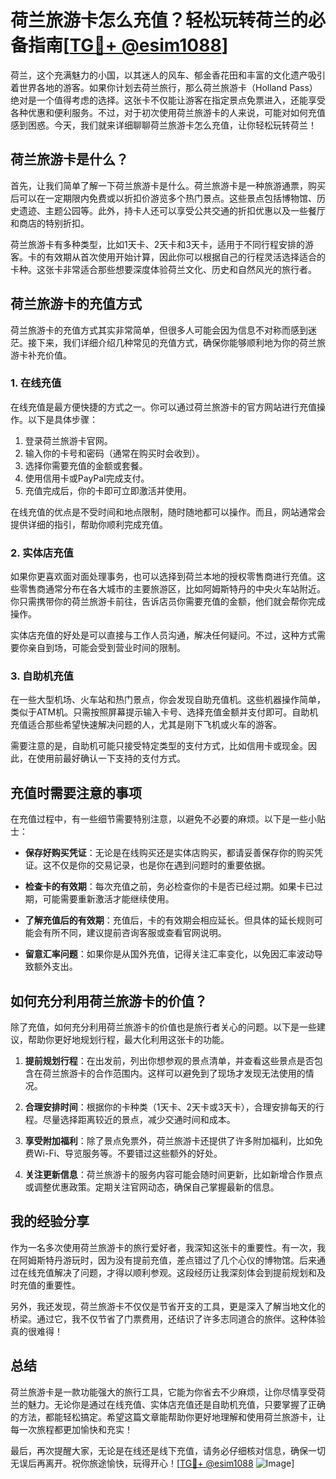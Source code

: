 # 荷兰旅游卡怎么充值？轻松玩转荷兰的必备指南[[TG💪+ @esim1088](https://t.me/s/esim1088)]

荷兰，这个充满魅力的小国，以其迷人的风车、郁金香花田和丰富的文化遗产吸引着世界各地的游客。如果你计划去荷兰旅行，那么荷兰旅游卡（Holland Pass）绝对是一个值得考虑的选择。这张卡不仅能让游客在指定景点免票进入，还能享受各种优惠和便利服务。不过，对于初次使用荷兰旅游卡的人来说，可能对如何充值感到困惑。今天，我们就来详细聊聊荷兰旅游卡怎么充值，让你轻松玩转荷兰！

## 荷兰旅游卡是什么？

首先，让我们简单了解一下荷兰旅游卡是什么。荷兰旅游卡是一种旅游通票，购买后可以在一定期限内免费或以折扣价游览多个热门景点。这些景点包括博物馆、历史遗迹、主题公园等。此外，持卡人还可以享受公共交通的折扣优惠以及一些餐厅和商店的特别折扣。

荷兰旅游卡有多种类型，比如1天卡、2天卡和3天卡，适用于不同行程安排的游客。卡的有效期从首次使用开始计算，因此你可以根据自己的行程灵活选择适合的卡种。这张卡非常适合那些想要深度体验荷兰文化、历史和自然风光的旅行者。

## 荷兰旅游卡的充值方式

荷兰旅游卡的充值方式其实非常简单，但很多人可能会因为信息不对称而感到迷茫。接下来，我们详细介绍几种常见的充值方式，确保你能够顺利地为你的荷兰旅游卡补充价值。

### 1. 在线充值

在线充值是最方便快捷的方式之一。你可以通过荷兰旅游卡的官方网站进行充值操作。以下是具体步骤：

1. 登录荷兰旅游卡官网。
2. 输入你的卡号和密码（通常在购买时会收到）。
3. 选择你需要充值的金额或套餐。
4. 使用信用卡或PayPal完成支付。
5. 充值完成后，你的卡即可立即激活并使用。

在线充值的优点是不受时间和地点限制，随时随地都可以操作。而且，网站通常会提供详细的指引，帮助你顺利完成充值。

### 2. 实体店充值

如果你更喜欢面对面处理事务，也可以选择到荷兰本地的授权零售商进行充值。这些零售商通常分布在各大城市的主要旅游区，比如阿姆斯特丹的中央火车站附近。你只需携带你的荷兰旅游卡前往，告诉店员你需要充值的金额，他们就会帮你完成操作。

实体店充值的好处是可以直接与工作人员沟通，解决任何疑问。不过，这种方式需要你亲自到场，可能会受到营业时间的限制。

### 3. 自助机充值

在一些大型机场、火车站和热门景点，你会发现自助充值机。这些机器操作简单，类似于ATM机。只需按照屏幕提示输入卡号、选择充值金额并支付即可。自助机充值适合那些希望快速解决问题的人，尤其是刚下飞机或火车的游客。

需要注意的是，自助机可能只接受特定类型的支付方式，比如信用卡或现金。因此，在使用前最好确认一下支持的支付方式。

## 充值时需要注意的事项

在充值过程中，有一些细节需要特别注意，以避免不必要的麻烦。以下是一些小贴士：

- **保存好购买凭证**：无论是在线购买还是实体店购买，都请妥善保存你的购买凭证。这不仅是你的交易记录，也是你在遇到问题时的重要依据。
  
- **检查卡的有效期**：每次充值之前，务必检查你的卡是否已经过期。如果卡已过期，可能需要重新激活才能继续使用。

- **了解充值后的有效期**：充值后，卡的有效期会相应延长。但具体的延长规则可能会有所不同，建议提前咨询客服或查看官网说明。

- **留意汇率问题**：如果你是从国外充值，记得关注汇率变化，以免因汇率波动导致额外支出。

## 如何充分利用荷兰旅游卡的价值？

除了充值，如何充分利用荷兰旅游卡的价值也是旅行者关心的问题。以下是一些建议，帮助你更好地规划行程，最大化利用这张卡的功能。

1. **提前规划行程**：在出发前，列出你想参观的景点清单，并查看这些景点是否包含在荷兰旅游卡的合作范围内。这样可以避免到了现场才发现无法使用的情况。

2. **合理安排时间**：根据你的卡种类（1天卡、2天卡或3天卡），合理安排每天的行程。尽量选择距离较近的景点，减少交通时间和成本。

3. **享受附加福利**：除了景点免票外，荷兰旅游卡还提供了许多附加福利，比如免费Wi-Fi、导览服务等。不要错过这些额外的好处。

4. **关注更新信息**：荷兰旅游卡的服务内容可能会随时间更新，比如新增合作景点或调整优惠政策。定期关注官网动态，确保自己掌握最新的信息。

## 我的经验分享

作为一名多次使用荷兰旅游卡的旅行爱好者，我深知这张卡的重要性。有一次，我在阿姆斯特丹游玩时，因为没有提前充值，差点错过了几个心仪的博物馆。后来通过在线充值解决了问题，才得以顺利参观。这段经历让我深刻体会到提前规划和及时充值的重要性。

另外，我还发现，荷兰旅游卡不仅仅是节省开支的工具，更是深入了解当地文化的桥梁。通过它，我不仅节省了门票费用，还结识了许多志同道合的旅伴。这种体验真的很难得！

## 总结

荷兰旅游卡是一款功能强大的旅行工具，它能为你省去不少麻烦，让你尽情享受荷兰的魅力。无论你是通过在线充值、实体店充值还是自助机充值，只要掌握了正确的方法，都能轻松搞定。希望这篇文章能帮助你更好地理解和使用荷兰旅游卡，让每一次旅程都更加愉快和充实！

最后，再次提醒大家，无论是在线还是线下充值，请务必仔细核对信息，确保一切无误后再离开。祝你旅途愉快，玩得开心！[[TG💪+ @esim1088](https://t.me/s/esim1088) ![Image](https://i.postimg.cc/4NQfJmqS/Snipaste-2025-05-13-00-14-12.png)]